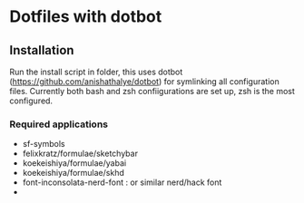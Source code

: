 # Dotfiles with dotbot
## Installation
Run the install script in folder, this uses dotbot
(https://github.com/anishathalye/dotbot) for symlinking all configuration files.
Currently both bash and zsh confiigurations are set up, zsh is the most
configured. 

### Required applications
 - sf-symbols
 - felixkratz/formulae/sketchybar
 - koekeishiya/formulae/yabai
 - koekeishiya/formulae/skhd
 - font-inconsolata-nerd-font : or similar nerd/hack font
 - 
